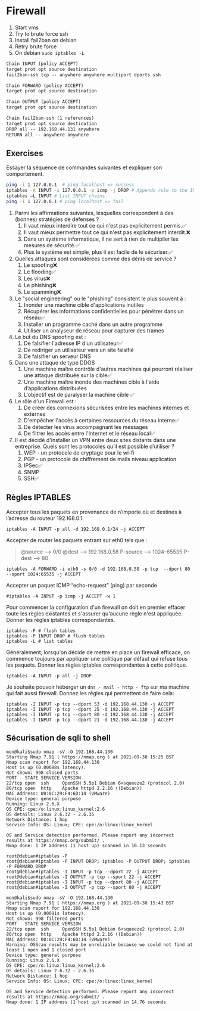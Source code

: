 # Firewall

1. Start vms
2. Try to brute force ssh
3. Install fail2ban on debian
4. Retry brute force
5. On debian `sudo iptables -L`

```md
Chain INPUT (policy ACCEPT)
target prot opt source destination
fail2ban-ssh tcp -- anywhere anywhere multiport dports ssh

Chain FORWARD (policy ACCEPT)
target prot opt source destination

Chain OUTPUT (policy ACCEPT)
target prot opt source destination

Chain fail2ban-ssh (1 references)
target prot opt source destination
DROP all -- 192.168.44.131 anywhere
RETURN all -- anywhere anywhere
```

## Exercises

Essayer la séquence de commandes suivantes et expliquer son comportement.

```bash
ping -i 1 127.0.0.1  # ping localhost => success
iptables -A INPUT -s 127.0.0.1 -p icmp -j DROP # Appends rule to the INPUT chain where icmp requests from 127.0.0.1 are dropped
iptables –L INPUT # List INPUT chains
ping -i 1 127.0.0.1 # ping localhost => fail
```

1. Parmi les affirmations suivantes, lesquelles correspondent à des (bonnes) stratégies de défenses ?
    1. Il vaut mieux interdire tout ce qui n'est pas explicitement permis.✅
    2. Il vaut mieux permettre tout ce qui n'est pas explicitement interdit.❌
    3. Dans un système informatique, il ne sert à rien de multiplier les mesures de sécurité.✅
    4. Plus le système est simple, plus il est facile de le sécuriser.✅
2. Quelles attaques sont considérées comme des dénis de service ?
    1. Le spoofing❌
    2. Le flooding✅
    3. Les virus❌
    4. Le phishing❌
    5. Le spamming❌
3. Le "social engineering" ou le "phishing" consistent le plus souvent à :
    1. Inonder une machine cible d'applications inutiles
    2. Récupérer les informations confidentielles pour pénétrer dans un réseau✅
    3. Installer un programme caché dans un autre programme
    4. Utiliser un analyseur de réseau pour capturer des trames
4. Le but du DNS spoofing est :
    1. De falsifier l'adresse IP d'un utilisateur✅
    2. De rediriger un utilisateur vers un site falsifié
    3. De falsifier un serveur DNS
5. Dans une attaque de type DDOS
    1. Une machine maître contrôle d'autres machines qui pourront réaliser une attaque distribuée sur la cible✅
    2. Une machine maître inonde des machines cible à l'aide d’applications distribuées
    3. L'objectif est de paralyser la machine cible ✅
6. Le rôle d'un Firewall est :
    1. De créer des connexions sécurisées entre les machines internes et externes
    2. D'empêcher l'accès à certaines ressources du réseau interne✅
    3. De détecter les virus accompagnant les messages
    4. De filtrer les accès entre l'Internet et le réseau local✅
7. Il est décidé d'installer un VPN entre deux sites distants dans une entreprise. Quels sont les protocoles qu’il est possible d’utiliser ?
    1. WEP - un protocole de cryptage pour le wi-fi
    2. PGP - un protocole de chiffrement de mails niveau application
    3. IPSec✅
    4. SNMP
    5. SSH✅

## Règles IPTABLES

Accepter tous les paquets en provenance de n’importe où et destinés à l’adresse du routeur 192.168.0.1.

```
iptables -A INPUT -p all -d 192.168.0.1/24 -j ACCEPT
```

Accepter de router les paquets entrant sur eth0 tels que :

> @source —> 0/0
>@dest —> 192.168.0.58
>P-source —> 1024-65535
>P-dest —> 80
 

```
iptables -A FORWARD -i eth0 -s 0/0 -d 192.168.0.58 -p tcp  --dport 80 --sport 1024:65535 -j ACCEPT
```

Accepter un paquet ICMP “echo-request” (ping) par seconde

```
#iptables -A INPUT -p icmp -j ACCEPT -w 1
```

Pour commencer la configuration d'un firewall on doit en premier effacer toute les règles existantes et s'assurer qu'aucune règle n'est appliquée. Donner les règles iptables correspondantes.

```
iptables -F # flush tables
iptables -P INPUT DROP # flush tables
iptables -L # list tables
```

Généralement, lorsqu'on décide de mettre en place un firewall efficace, on commence toujours par appliquer une politique par défaut qui refuse tous les paquets. Donner les règles iptables correspondantes à cette politique.

```
iptables -A INPUT -p all -j DROP
```

Je souhaite pouvoir héberger un `dns - mail - http - ftp` sur ma machine qui fait aussi firewall. Donnez les règles qui permettent de faire cela:

```
iptables -I INPUT -p tcp --dport 53 -d 192.168.44.130 -j ACCEPT
iptables -I INPUT -p tcp --dport 25 -d 192.168.44.130 -j ACCEPT
iptables -I INPUT -p tcp --dport 80 -d 192.168.44.130 -j ACCEPT
iptables -I INPUT -p tcp --dport 21 -d 192.168.44.130 -j ACCEPT
```

## Sécurisation de sqli to shell

```
mon@kali$sudo nmap -sV -O 192.168.44.130
Starting Nmap 7.91 ( https://nmap.org ) at 2021-09-30 15:25 BST
Nmap scan report for 192.168.44.130
Host is up (0.00088s latency).
Not shown: 998 closed ports
PORT   STATE SERVICE VERSION
22/tcp open  ssh     OpenSSH 5.5p1 Debian 6+squeeze2 (protocol 2.0)
80/tcp open  http    Apache httpd 2.2.16 ((Debian))
MAC Address: 00:0C:29:F4:6D:14 (VMware)
Device type: general purpose
Running: Linux 2.6.X
OS CPE: cpe:/o:linux:linux_kernel:2.6
OS details: Linux 2.6.32 - 2.6.35
Network Distance: 1 hop
Service Info: OS: Linux; CPE: cpe:/o:linux:linux_kernel

OS and Service detection performed. Please report any incorrect results at https://nmap.org/submit/ .
Nmap done: 1 IP address (1 host up) scanned in 10.13 seconds

root@debian#iptables -F
root@debian#iptables -P INPUT DROP; iptables -P OUTPUT DROP; iptables -P FORWARD DROP
root@debian#iptables -I INPUT -p tcp --dport 22 -j ACCEPT
root@debian#iptables -I OUTPUT -p tcp --sport 22 -j ACCEPT
root@debian#iptables -I INPUT -p tcp --dport 80 -j ACCEPT
root@debian#iptables -I OUTPUT -p tcp --sport 80 -j ACCEPT

mon@kali$sudo nmap -sV -O 192.168.44.130
Starting Nmap 7.91 ( https://nmap.org ) at 2021-09-30 15:43 BST
Nmap scan report for 192.168.44.130
Host is up (0.00081s latency).
Not shown: 998 filtered ports
PORT   STATE SERVICE VERSION
22/tcp open  ssh     OpenSSH 5.5p1 Debian 6+squeeze2 (protocol 2.0)
80/tcp open  http    Apache httpd 2.2.16 ((Debian))
MAC Address: 00:0C:29:F4:6D:14 (VMware)
Warning: OSScan results may be unreliable because we could not find at least 1 open and 1 closed port
Device type: general purpose
Running: Linux 2.6.X
OS CPE: cpe:/o:linux:linux_kernel:2.6
OS details: Linux 2.6.32 - 2.6.35
Network Distance: 1 hop
Service Info: OS: Linux; CPE: cpe:/o:linux:linux_kernel

OS and Service detection performed. Please report any incorrect results at https://nmap.org/submit/ .
Nmap done: 1 IP address (1 host up) scanned in 14.76 seconds
```
